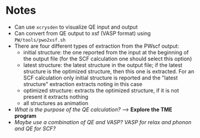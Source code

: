 # Notes

* Can use `xcrysden` to visualize QE input and output
* Can convert from QE output to xsf (VASP format) using `PW/tools/pwo2xsf.sh`
* There are four different types of extraction from the PWscf output:
  * initial structure: the one reported from the input at the beginning of the output file (for the SCF calculation one should select this option)
  * latest structure: the latest structure in the output file; if the latest structure is the optimized structure, then this one is extracted. For an SCF calculation only initial structure is reported and the "latest structure" extraction extracts noting in this case
  * optimized structure: extracts the optimized structure, if it is not present it extracts nothing
  * all structures as animation 
* *What is the purpose of the QE calculation?* --> **Explore the TME program**
* *Maybe use a combination of QE and VASP? VASP for relax and phonon and QE for SCF?*
